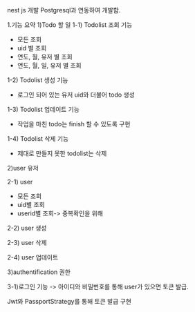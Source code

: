 nest js 개발
Postgresql과 연동하여 개발함.


1.기능 요약
1)Todo 할 일
1-1) Todolist 조회 기능
- 모든 조회
- uid 별 조회
- 연도, 월, 유저 별 조회
- 연도, 월, 일, 유저 별 조회

1-2) Todolist 생성 기능
- 로그인 되어 있는 유저 uid와 더불어 todo 생성

1-3) Todolist 업데이트 기능
- 작업을 마친 todo는 finish 할 수 있도록 구현

1-4) Todolist 삭제 기능
- 제대로 만들지 못한 todolist는 삭제

2)user 유저

2-1) user
- 모든 조회
- uid별 조회
- userid별 조회-> 중복확인을 위해

2-2) user 생성 

2-3) user 삭제

2-4) user 업데이트

3)authentification 권한

3-1)로그인 기능 -> 아이디와 비밀번호를 통해 user가 있으면 토큰 발급.

Jwt와 PassportStrategy를 통해 토큰 발급 구현
